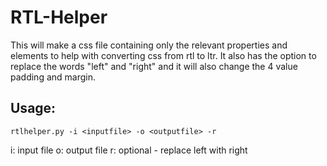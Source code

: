 RTL-Helper
==========

This will make a css file containing only the relevant properties and elements to help with converting css from rtl to ltr. It also has the option to replace the words "left" and "right" and it will also change the 4 value padding and margin.

Usage:
------
    rtlhelper.py -i <inputfile> -o <outputfile> -r
i: input file
o: output file
r: optional - replace left with right

